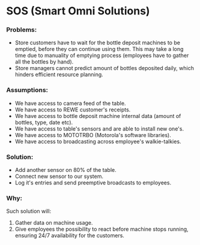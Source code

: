 # SOS (Smart Omni Solutions)

### Problems:
- Store customers have to wait for the bottle deposit machines to be emptied, before they can continue using them. This may take a long time due to manuality of emptying process (employees have to gather all the bottles by hand).
- Store managers cannot predict amount of bottles deposited daily, which hinders efficient resource planning.

### Assumptions:
- We have access to camera feed of the table.
- We have access to REWE customer's receipts.
- We have access to bottle deposit machine internal data (amount of bottles, type, date etc).
- We have access to table's sensors and are able to install new one's.
- We have access to MOTOTRBO (Motorola's software libraries).
- We have access to broadcasting across employee's walkie-talkies.

### Solution: 
- Add another sensor on 80% of the table.
- Connect new sensor to our system.
- Log it's entries and send preemptive broadcasts to employees.

### Why: 
Such solution will:
1. Gather data on machine usage.
2. Give employees the possibility to react before machine stops running, ensuring 24/7 availability for the customers.
